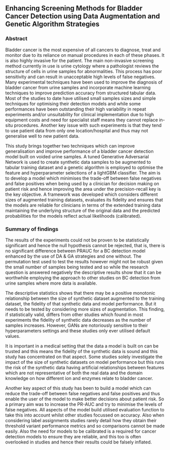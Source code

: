 ## Enhancing Screening Methods for Bladder Cancer Detection using Data Augmentation and Genetic Algorithm Strategies

### Abstract

Bladder cancer is the most expensive of all cancers to diagnose, treat and monitor due to its
reliance on manual procedures in each of these phases. It is also highly invasive for the
patient. The main non-invasive screening method currently in use is urine cytology where a
pathologist reviews the structure of cells in urine samples for abnormalities. This process has
poor sensitivity and can result in unacceptable high levels of false negatives. Many
experimental techniques have been used to improve the diagnosis of bladder cancer from
urine samples and incorporate machine learning techniques to improve prediction accuracy
from structured tabular data. Most of the studies to date have utilised small samples sizes
and simple techniques for optimising their detection models and while some performances
have been outstanding their high variability in repeat experiments and/or unsuitability for
clinical implementation due to high equipment costs and need for specialist staff means they
cannot replace in-situ procedures. Another key issue with such experiments is that they tend
to use patient data from only one location/hospital and thus may not generalise well to new
patient data.

This study brings together two techniques which can improve generalisation and improve
performance of a bladder cancer detection model built on voided urine samples. A tuned
Generative Adversarial Network is used to create synthetic data samples to be augmented to
tabular training dataset and a genetic algorithm is employed to optimise the feature and
hyperparameter selections of a lightGBM classifier. The aim is to develop a model which
minimises the trade-off between false negatives and false positives when being used by a
clinician for decision making on patient risk and hence improving the area under the
precision-recall key is the key objective. A framework was developed which considers
different sizes of augmented training datasets, evaluates its fidelity and ensures that the
models are reliable for clinicians in terms of the extended training data maintaining the
underlying structure of the original data and the predicted probabilities for the models reflect
actual likelihoods (calibrated). 

### Summary of findings

The results of the experiments could not be proven to be statistically significant and hence
the null hypothesis cannot be rejected, that is, there is no significant difference between PRAUC for a BC detection model enhanced by the use of DA & GA strategies and one without.
The permutation test used to test the results however might not be robust given the small
number of samples being tested and so while the research question is answered negatively
the descriptive results show that it can be worthwhile employing the approach to other
studies on BC detection from urine samples where more data is available.

The descriptive statistics shows that there may be a positive monotonic relationship between
the size of synthetic dataset augmented to the training dataset, the fidelity of that synthetic
data and model performance. But it needs to be tested by considering more sizes of
augmentation. This finding, if statistically valid, differs from other studies which found in
most experiments the fidelity of synthetic data decreases as the number of samples
increases. However, GANs are notoriously sensitive to their hyperparameters settings and
these studies only ever utilised default values.

It is important in a medical setting that the data a model is built on can be trusted and this
means the fidelity of the synthetic data is sound and this study has concentrated on that
aspect. Some studies solely investigate the impact of the size of synthetic datasets on model
performance but this runs the risk of the synthetic data having artificial relationships
between features which are not representative of both the real data and the domain
knowledge on how different ion and enzymes relate to bladder cancer.

Another key aspect of this study has been to build a model which can reduce the trade-off
between false negatives and false positives and thus enable the user of the model to make
better decisions about patient risk. So a primary aim was to increase the PR-AUC and try to
minimise the levels of false negatives. All aspects of the model build utilised evaluation
function to take this into account whilst other studies focussed on accuracy. Also when
considering label assignments studies rarely detail how they obtain their threshold variant
performance metrics and so comparisons cannot be made easily. Also the need for models to
be calibrated is a required for cancer detection models to ensure they are reliable, and this
too is often overlooked in studies and hence their results could be falsely inflated. 
